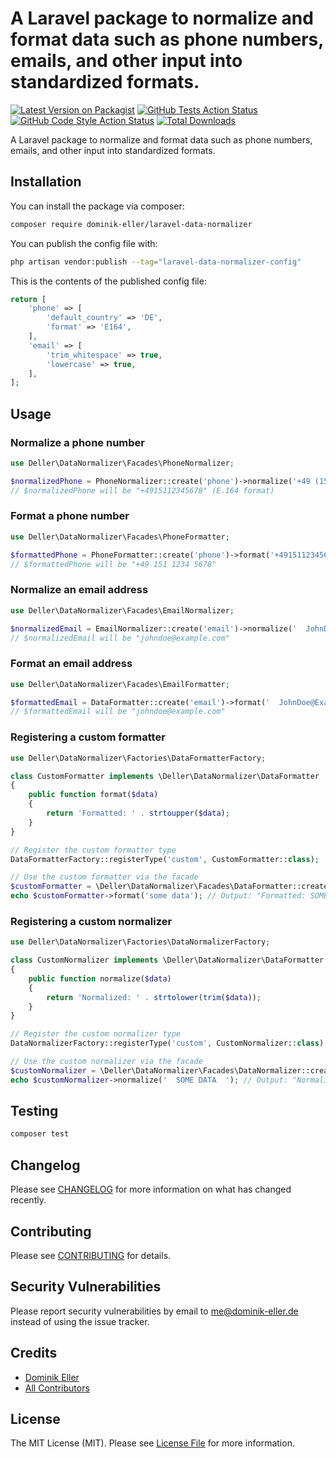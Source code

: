# A Laravel package to normalize and format data such as phone numbers, emails, and other input into standardized formats.

[![Latest Version on Packagist](https://img.shields.io/packagist/v/dominik-eller/laravel-data-normalizer.svg?style=flat-square)](https://packagist.org/packages/dominik-eller/laravel-data-normalizer)
[![GitHub Tests Action Status](https://img.shields.io/github/actions/workflow/status/dominik-eller/laravel-data-normalizer/run-tests.yml?branch=main&label=tests&style=flat-square)](https://github.com/dominik-eller/laravel-data-normalizer/actions?query=workflow%3Arun-tests+branch%3Amain)
[![GitHub Code Style Action Status](https://img.shields.io/github/actions/workflow/status/dominik-eller/laravel-data-normalizer/fix-php-code-style-issues.yml?branch=main&label=code%20style&style=flat-square)](https://github.com/dominik-eller/laravel-data-normalizer/actions?query=workflow%3A"Fix+PHP+code+style+issues"+branch%3Amain)
[![Total Downloads](https://img.shields.io/packagist/dt/dominik-eller/laravel-data-normalizer.svg?style=flat-square)](https://packagist.org/packages/dominik-eller/laravel-data-normalizer)

A Laravel package to normalize and format data such as phone numbers, emails, and other input into standardized formats.

## Installation

You can install the package via composer:

```bash
composer require dominik-eller/laravel-data-normalizer
```

You can publish the config file with:

```bash
php artisan vendor:publish --tag="laravel-data-normalizer-config"
```

This is the contents of the published config file:

```php
return [
    'phone' => [
        'default_country' => 'DE',
        'format' => 'E164',
    ],
    'email' => [
        'trim_whitespace' => true,
        'lowercase' => true,
    ],
];
```

## Usage

### Normalize a phone number
```php
use Deller\DataNormalizer\Facades\PhoneNormalizer;

$normalizedPhone = PhoneNormalizer::create('phone')->normalize('+49 (151) 123 45678');
// $normalizedPhone will be "+4915112345678" (E.164 format)
```

### Format a phone number
```php
use Deller\DataNormalizer\Facades\PhoneFormatter;

$formattedPhone = PhoneFormatter::create('phone')->format('+4915112345678', ['format' => 'INTERNATIONAL']);
// $formattedPhone will be "+49 151 1234 5678"
```


### Normalize an email address
```php
use Deller\DataNormalizer\Facades\EmailNormalizer;

$normalizedEmail = EmailNormalizer::create('email')->normalize('  JohnDoe@Example.com  ');
// $normalizedEmail will be "johndoe@example.com"
```

### Format an email address
```php
use Deller\DataNormalizer\Facades\EmailFormatter;

$formattedEmail = DataFormatter::create('email')->format('  JohnDoe@Example.com  ');
// $formattedEmail will be "johndoe@example.com"
```

### Registering a custom formatter
```php
use Deller\DataNormalizer\Factories\DataFormatterFactory;

class CustomFormatter implements \Deller\DataNormalizer\DataFormatter
{
    public function format($data)
    {
        return 'Formatted: ' . strtoupper($data);
    }
}

// Register the custom formatter type
DataFormatterFactory::registerType('custom', CustomFormatter::class);

// Use the custom formatter via the facade
$customFormatter = \Deller\DataNormalizer\Facades\DataFormatter::create('custom');
echo $customFormatter->format('some data'); // Output: "Formatted: SOME DATA"
```

### Registering a custom normalizer
```php
use Deller\DataNormalizer\Factories\DataNormalizerFactory;

class CustomNormalizer implements \Deller\DataNormalizer\DataFormatter
{
    public function normalize($data)
    {
        return 'Normalized: ' . strtolower(trim($data));
    }
}

// Register the custom normalizer type
DataNormalizerFactory::registerType('custom', CustomNormalizer::class);

// Use the custom normalizer via the facade
$customNormalizer = \Deller\DataNormalizer\Facades\DataNormalizer::create('custom');
echo $customNormalizer->normalize('  SOME DATA  '); // Output: "Normalized: some data"
```

## Testing

```bash
composer test
```

## Changelog

Please see [CHANGELOG](CHANGELOG.md) for more information on what has changed recently.

## Contributing

Please see [CONTRIBUTING](CONTRIBUTING.md) for details.

## Security Vulnerabilities

Please report security vulnerabilities by email to me@dominik-eller.de instead of using the issue tracker.

## Credits

- [Dominik Eller](https://github.com/dominik-eller)
- [All Contributors](../../contributors)

## License

The MIT License (MIT). Please see [License File](LICENSE.md) for more information.
